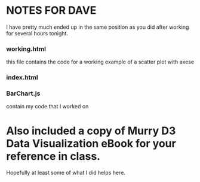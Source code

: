# NOTES FOR DAVE

I have pretty much ended up in the same position as you did after working for several hours tonight.

### working.html
this file contains the code for a working example of a scatter plot with axese

### index.html
### BarChart.js
contain my code that I worked on

# Also included a copy of Murry D3 Data Visualization eBook for your reference in class.
Hopefully at least some of what I did helps here.